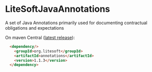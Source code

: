# LiteSoftJavaAnnotations

A set of Java Annotations primarily used for documenting contractual obligations and expectations

On maven Central ([latest release](https://mvnrepository.com/artifact/org.litesoft/annotations/1.1.2)):
```html
  <dependency/>
    <groupId>org.litesoft</groupId>
    <artifactId>annotations</artifactId>
    <version>1.1.3</version>
  </dependency>
```
